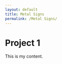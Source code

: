 ```yaml
---
layout: default
title: Metal Signs
permalink: /Metal Signs/
---
```


# Project 1

This is my content.